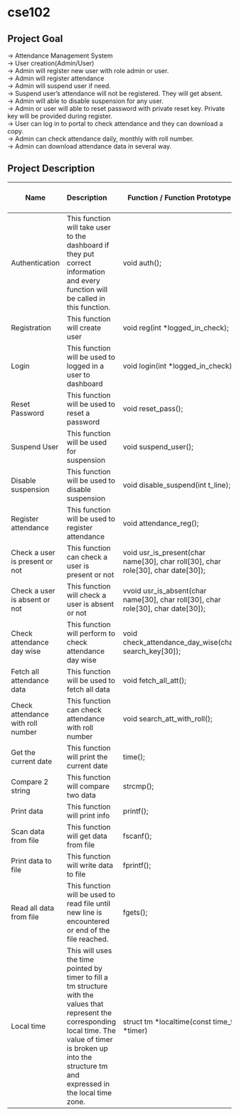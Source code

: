 # cse102
Project Goal
-----------------------------------------------------------------------------------------------------------

→ Attendance Management System <br>
→ User creation(Admin/User)<br>
→ Admin will register new user with role admin or user.<br>
→ Admin will register attendance<br>
→ Admin will suspend user if need.<br>
→ Suspend user’s attendance will not be registered. They will get absent.<br>
→ Admin will able to disable suspension for any user.<br>
→ Admin or user will able to reset password with private reset key. Private key will be 	provided during register.<br>
→ User can log in to portal to check attendance and they can download a copy.<br>
→ Admin can check attendance daily, monthly with roll number.<br>
→ Admin can download attendance data in several way.<br>

Project Description
-----------------------------------------------------------------------------------------------------------


| Name     | Description      | Function / Function Prototype     | Is Library function     |
| ------------- | :------------- | -------- | --------: |
| Authentication           | This function will take user to the dashboard if they put correct information and every function will be called in this function.         | void auth();  | No |
| Registration           | This function will create user         | void reg(int *logged_in_check);  | No |
| Login           | This function will be used to logged in a user to dashboard | void login(int *logged_in_check);  | No |
| Reset Password           | This function will be used to reset a password        | void reset_pass();  | No |
| Suspend User           | This function will be used for suspension        | void suspend_user();  | No |
| Disable suspension           | This function will be used to disable suspension        | void disable_suspend(int t_line); | No |
| Register attendance           | This function will be used to register attendance         | void attendance_reg();  | No |
| Check a user is present or not           | This function can check a user is present or not         | void usr_is_present(char name[30], char roll[30], char role[30], char date[30]);  | No |
| Check a user is absent or not           | This function will check a user is absent or not         | vvoid usr_is_absent(char name[30], char roll[30], char role[30], char date[30]);  | No |
| Check attendance day wise           | This function will perform to check attendance day wise    |void check_attendance_day_wise(char search_key[30]);      | No |
| Fetch all attendance data           | This function will be used to fetch all data        | void fetch_all_att();  | No |
|Check attendance with roll number           | This function can check attendance with roll number           | void search_att_with_roll();          | No          |
| Get the current date          | This function will print the current date        | time();  | `Yes` |
| Compare 2 string          | This function will compare two data         | strcmp();  | `Yes` |
| Print data           | This function will print info         | printf();  | `Yes` |
| Scan data from file          | This function will get data from file         | fscanf();  | `Yes` |
| Print data to file         | This function will write data to file         | fprintf();  |  `Yes` |
| Read all data from file        | This function will be used to read file until new line is encountered or end of the file reached. | fgets();  | `Yes` |
| Local time        | This will uses the time pointed by timer to fill a tm structure with the values that represent the corresponding local time. The value of timer is broken up into the structure tm and expressed in the local time zone. | struct tm *localtime(const time_t *timer)  | `Yes` |

